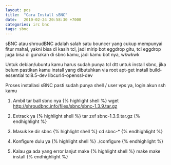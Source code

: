 ```yaml
---
layout: pos
title:  "Cara Install sBNC"
date:   2010-02-24 20:58:30 +7000
categories: irc bnc
tags: sbnc
---
```

sBNC atau shroudBNC adalah salah satu bouncer yang cukup mempunyai fitur mahal, yakni bisa di kasih tcl,
jadi mirip bot eggdrop gitu, tcl eggdrop juga bisa di gunakan di sbnc kamu, jadi kamu bot nya, wkwkwk

Untuk debian/ubuntu kamu harus sudah punya tcl dtt untuk install sbnc, jika belum pastikan kamu install yang dibutuhkan via root
apt-get install build-essential tcl8.5-dev libcurl4-openssl-dev

Proses installasi sBNC pasti sudah punya shell / user vps ya, login akun ssh kamu

1) Ambil tar ball sbnc nya
{% highlight shell %}
wget http://shroudbnc.info/files/sbnc/sbnc-1.3.9.tar.gz
2) Extrack ya
{% highlight shell %}
tar zxf sbnc-1.3.9.tar.gz
{% endhighlight %}

3) Masuk ke dir sbnc
{% highlight shell %}
cd sbnc-*
{% endhighlight %}

4) Konfigure dulu ya
{% highlight shell %}
./configure
{% endhighlight %}

5) Kalau ga ada yang error lanjut make
{% highlight shell %}
make
make install
{% endhighlight %}


